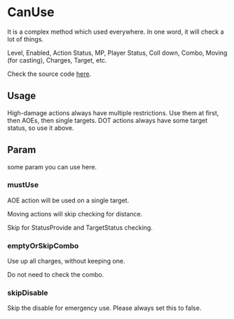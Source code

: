 # CanUse

It is a complex method which used everywhere. In one word, it will check a lot of things.

Level, Enabled, Action Status, MP, Player Status, Coll down, Combo, Moving (for casting), Charges, Target, etc.

Check the source code [here](https://github.com/ArchiDog1998/RotationSolver/blob/dae05a0777ed567ac4f7512244887fe7e7cc9f2a/RotationSolver/Actions/BaseAction/BaseAction_ActionInfo.cs#L54).

## Usage

High-damage actions always have multiple restrictions.  Use them at first, then AOEs, then single targets. DOT actions always have some target status, so use it above.

## Param

some param you can use here.

### mustUse

AOE action will be used on a single target.

Moving actions will skip checking for distance. 

Skip for StatusProvide and TargetStatus checking.

### emptyOrSkipCombo

Use up all charges, without keeping one.

Do not need to check the combo.

### skipDisable

Skip the disable for emergency use. Please always set this to false.
